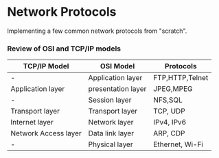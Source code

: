 # Network Protocols

Implementing a few common network protocols from "scratch".

### Review of OSI and TCP/IP models


|     TCP/IP Model     |        OSI Model       |     Protocols     |
|----------------------|------------------------|-------------------|
|         -            |   Application layer    | FTP,HTTP,Telnet   |
|   Application layer  |   presentation layer   | JPEG,MPEG         |
|         -            |   Session layer        | NFS,SQL           |
|   Transport layer    |   Transport layer      | TCP, UDP          |
|   Internet layer     |   Network layer        | IPv4, IPv6        |
| Network Access layer |   Data link layer      | ARP, CDP          |
|         -            |   Physical layer       | Ethernet, Wi-Fi   |